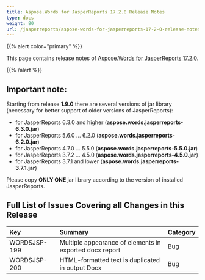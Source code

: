 ```yaml
---
title: Aspose.Words for JasperReports 17.2.0 Release Notes
type: docs
weight: 80
url: /jasperreports/aspose-words-for-jasperreports-17-2-0-release-notes/
---
```


{{% alert color="primary" %}} 

This page contains release notes of [Aspose.Words for JasperReports 17.2.0](https://downloads.aspose.com/words/jasperreports/new-releases/aspose.words-for-jasperreports-17.2.0/).

{{% /alert %}} 

## **Important note:**

Starting from release **1.9.0** there are several versions of jar library (necessary for better support of older versions of JasperReports):

- for JasperReports 6.3.0 and higher (**aspose.words.jasperreports-6.3.0.jar**)
- for JasperReports 5.6.0 ... 6.2.0 (**aspose.words.jasperreports-6.2.0.jar**)
- for JasperReports 4.7.0 ... 5.5.0 (**aspose.words.jasperreports-5.5.0.jar**)
- for JasperReports 3.7.2 ... 4.5.0 (**aspose.words.jasperreports-4.5.0.jar**)
- for JasperReports 3.7.1 and lower (**aspose.words.jasperreports-3.7.1.jar**)

Please copy **ONLY ONE** jar library according to the version of installed JasperReports.

## **Full List of Issues Covering all Changes in this Release**

|Key|Summary|Category|
| :- | :- | :- |
|WORDSJSP-199|Multiple appearance of elements in exported docx report|Bug|
|WORDSJSP-200|HTML-formatted text is duplicated in output Docx|Bug|

